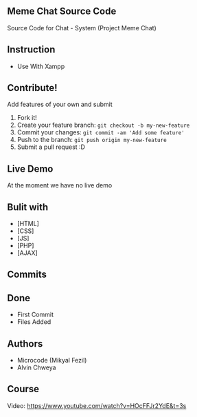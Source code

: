 ## Meme Chat Source Code
Source Code for Chat - System (Project Meme Chat)
## Instruction
* Use With Xampp

## Contribute!
Add features of your own and submit
1. Fork it!
2. Create your feature branch: `git checkout -b my-new-feature`
3. Commit your changes: `git commit -am 'Add some feature'`
4. Push to the branch: `git push origin my-new-feature`
5. Submit a pull request :D
## Live Demo
At the moment we have no live demo
## Bulit with
* [HTML]
* [CSS] 
* [JS]
* [PHP]
* [AJAX]
## Commits 
## Done
* First Commit
* Files Added
## Authors
* Microcode (Mikyal Fezil)
* Alvin Chweya
## Course
Video: https://www.youtube.com/watch?v=HOcFFJr2YdE&t=3s

